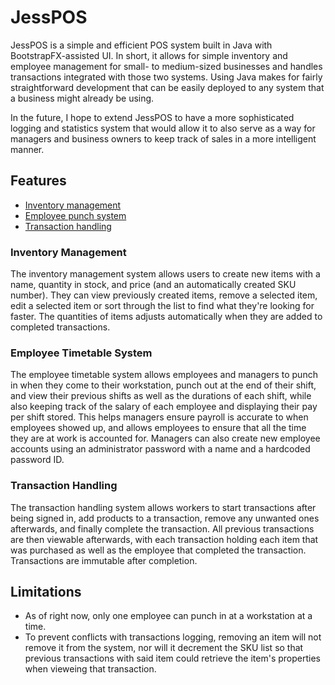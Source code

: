 # JessPOS

JessPOS is a simple and efficient POS system built in Java with BootstrapFX-assisted UI. In short, it allows for simple inventory and employee management for small- to medium-sized businesses and handles transactions integrated with those two systems. Using Java makes for fairly straightforward development that can be easily deployed to any system that a business might already be using.

In the future, I hope to extend JessPOS to have a more sophisticated logging and statistics system that would allow it to also serve as a way for managers and business owners to keep track of sales in a more intelligent manner.

## Features

- [Inventory management](#inventory-management)
- [Employee punch system](#employee-timetable-system)
- [Transaction handling](#transaction-handling)

### Inventory Management

The inventory management system allows users to create new items with a name, quantity in stock, and price (and an automatically created SKU number). They can view previously created items, remove a selected item, edit a selected item or sort through the list to find what they're looking for faster. The quantities of items adjusts automatically when they are added to completed transactions.

### Employee Timetable System

The employee timetable system allows employees and managers to punch in when they come to their workstation, punch out at the end of their shift, and view their previous shifts as well as the durations of each shift, while also keeping track of the salary of each employee and displaying their pay per shift stored. This helps managers ensure payroll is accurate to when employees showed up, and allows employees to ensure that all the time they are at work is accounted for. Managers can also create new employee accounts using an administrator password with a name and a hardcoded password ID.

### Transaction Handling

The transaction handling system allows workers to start transactions after being signed in, add products to a transaction, remove any unwanted ones afterwards, and finally complete the transaction. All previous transactions are then viewable afterwards, with each transaction holding each item that was purchased as well as the employee that completed the transaction. Transactions are immutable after completion.

## Limitations

 - As of right now, only one employee can punch in at a workstation at a time.
 - To prevent conflicts with transactions logging, removing an item will not remove it from the system, nor will it decrement the SKU list so that previous transactions with said item could retrieve the item's properties when vieweing that transaction.
